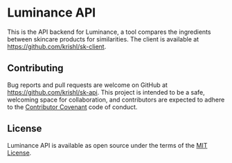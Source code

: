 # Luminance API

This is the API backend for Luminance, a tool compares the ingredients between skincare products for similarities. The client is available at https://github.com/krishl/sk-client.

## Contributing

Bug reports and pull requests are welcome on GitHub at https://github.com/krishl/sk-api. This project is intended to be a safe, welcoming space for collaboration, and contributors are expected to adhere to the [Contributor Covenant](http://contributor-covenant.org) code of conduct.


## License

Luminance API is available as open source under the terms of the [MIT License](http://opensource.org/licenses/MIT).